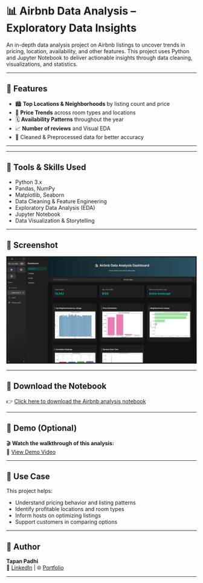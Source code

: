 # 📊 Airbnb Data Analysis – Exploratory Data Insights

An in-depth data analysis project on Airbnb listings to uncover trends in pricing, location, availability, and other features. This project uses Python and Jupyter Notebook to deliver actionable insights through data cleaning, visualizations, and statistics.

---

## 📌 Features

- 🏙️ **Top Locations & Neighborhoods** by listing count and price
- 💸 **Price Trends** across room types and locations
- 🗓️ **Availability Patterns** throughout the year
- 📈 **Number of reviews** and Visual EDA
- 🧹 Cleaned & Preprocessed data for better accuracy

---

---

## 🧰 Tools & Skills Used

- Python 3.x
- Pandas, NumPy
- Matplotlib, Seaborn
- Data Cleaning & Feature Engineering
- Exploratory Data Analysis (EDA)
- Jupyter Notebook
- Data Visualization & Storytelling

---

## 📸 Screenshot

![Analysis Screenshot](Dashboard_web_screenshot.png)

---

## 🔽 Download the Notebook

👉 [Click here to download the Airbnb analysis notebook](https://github.com/tapand3v3lop3r/Airbnb-Data-Analysis/blob/main/airbnb_project.ipynb)

---

## 🎥 Demo (Optional)

🎬 **Watch the walkthrough of this analysis:**  
🔗 [View Demo Video](link-to-your-demo-video)

---

## 💼 Use Case

This project helps:

- Understand pricing behavior and listing patterns
- Identify profitable locations and room types
- Inform hosts on optimizing listings
- Support customers in comparing options

---

## 🙌 Author

**Tapan Padhi**  
🔗 [LinkedIn](https://www.linkedin.com/in/tapanpadhi) | 🌐 [Portfolio](https://your-portfolio-link.com)

---

